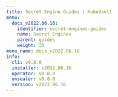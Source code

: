 ```yaml
---
title: Secret Engine Guides | KubeVault
menu:
  docs_v2022.06.16:
    identifier: secret-engines-guides
    name: Secret Engines
    parent: guides
    weight: 30
menu_name: docs_v2022.06.16
info:
  cli: v0.8.0
  installer: v2022.06.16
  operator: v0.8.0
  unsealer: v0.8.0
  version: v2022.06.16
---
```


